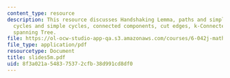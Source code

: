 ```yaml
---
content_type: resource
description: This resource discusses Handshaking Lemma, paths and simple paths, connectedness,
  cycles and simple cycles, connected components, cut edges, k-Connectedness, trees,and
  spanning Tree.
file: https://ol-ocw-studio-app-qa.s3.amazonaws.com/courses/6-042j-mathematics-for-computer-science-fall-2005/8f3a021a548375372cfb38d991cd8df0_slides5m.pdf
file_type: application/pdf
resourcetype: Document
title: slides5m.pdf
uid: 8f3a021a-5483-7537-2cfb-38d991cd8df0
---
```

